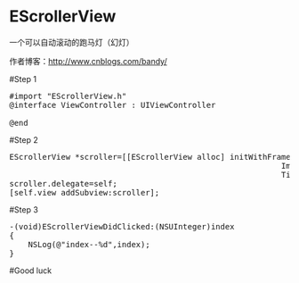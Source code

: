 EScrollerView
=============

一个可以自动滚动的跑马灯（幻灯）

作者博客：http://www.cnblogs.com/bandy/

#Step 1

<pre>
#import "EScrollerView.h"
@interface ViewController : UIViewController<EScrollerViewDelegate>

@end
</pre>

#Step 2

<pre>
EScrollerView *scroller=[[EScrollerView alloc] initWithFrameRect:CGRectMake(0, 0, 320, 150)
                                                          ImageArray:[NSArray arrayWithObjects:@"1.jpg",@"2.jpg",@"3.jpg", nil]
                                                          TitleArray:[NSArray arrayWithObjects:@"11",@"22",@"33", nil]];
scroller.delegate=self;
[self.view addSubview:scroller];
</pre>

#Step 3

<pre>
-(void)EScrollerViewDidClicked:(NSUInteger)index
{
    NSLog(@"index--%d",index);
}
</pre>

#Good luck


